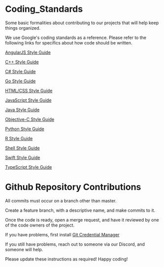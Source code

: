 # Coding_Standards

Some basic formalities about contributing to our projects that will help keep things organized.

We use Google's coding standards as a reference. Please refer to the following links for specifics about how code should be written.

[AngularJS Style Guide](https://google.github.io/styleguide/angularjs-google-style.html)

[C++ Style Guide](https://google.github.io/styleguide/cppguide.html)

[C# Style Guide](https://google.github.io/styleguide/csharp-style.html)

[Go Style Guide](https://google.github.io/styleguide/go/)

[HTML/CSS Style Guide](https://google.github.io/styleguide/htmlcssguide.html)

[JavaScript Style Guide](https://google.github.io/styleguide/jsguide.html)

[Java Style Guide](https://google.github.io/styleguide/javaguide.html)

[Objective-C Style Guide](https://google.github.io/styleguide/objcguide.html)

[Python Style Guide](https://google.github.io/styleguide/pyguide.html)

[R Style Guide](https://google.github.io/styleguide/Rguide.html)

[Shell Style Guide](https://google.github.io/styleguide/shellguide.html)

[Swift Style Guide](https://google.github.io/swift/)

[TypeScript Style Guide](https://google.github.io/styleguide/tsguide.html)

# Github Repository Contributions

All commits must occur on a branch other than master.

Create a feature branch, with a descriptive name, and make commits to it. 

Once the code is ready, open a merge request, and have it reviewed by one of the code owners of the project.

If you have problems, first install [Git Credential Manager](https://github.com/GitCredentialManager/git-credential-manager/blob/main/README.md)

If you still have problems, reach out to someone via our Discord, and someone will help. 

Please update these instructions as required! Happy coding!
